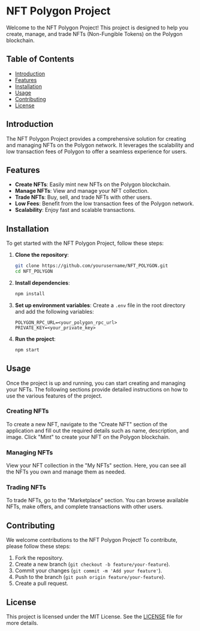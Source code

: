 # NFT Polygon Project

Welcome to the NFT Polygon Project! This project is designed to help you create, manage, and trade NFTs (Non-Fungible Tokens) on the Polygon blockchain.

## Table of Contents

- [Introduction](#introduction)
- [Features](#features)
- [Installation](#installation)
- [Usage](#usage)
- [Contributing](#contributing)
- [License](#license)

## Introduction

The NFT Polygon Project provides a comprehensive solution for creating and managing NFTs on the Polygon network. It leverages the scalability and low transaction fees of Polygon to offer a seamless experience for users.

## Features

- **Create NFTs**: Easily mint new NFTs on the Polygon blockchain.
- **Manage NFTs**: View and manage your NFT collection.
- **Trade NFTs**: Buy, sell, and trade NFTs with other users.
- **Low Fees**: Benefit from the low transaction fees of the Polygon network.
- **Scalability**: Enjoy fast and scalable transactions.

## Installation

To get started with the NFT Polygon Project, follow these steps:

1. **Clone the repository**:
    ```bash
    git clone https://github.com/yourusername/NFT_POLYGON.git
    cd NFT_POLYGON
    ```

2. **Install dependencies**:
    ```bash
    npm install
    ```

3. **Set up environment variables**:
    Create a `.env` file in the root directory and add the following variables:
    ```plaintext
    POLYGON_RPC_URL=<your_polygon_rpc_url>
    PRIVATE_KEY=<your_private_key>
    ```

4. **Run the project**:
    ```bash
    npm start
    ```

## Usage

Once the project is up and running, you can start creating and managing your NFTs. The following sections provide detailed instructions on how to use the various features of the project.

### Creating NFTs

To create a new NFT, navigate to the "Create NFT" section of the application and fill out the required details such as name, description, and image. Click "Mint" to create your NFT on the Polygon blockchain.

### Managing NFTs

View your NFT collection in the "My NFTs" section. Here, you can see all the NFTs you own and manage them as needed.

### Trading NFTs

To trade NFTs, go to the "Marketplace" section. You can browse available NFTs, make offers, and complete transactions with other users.

## Contributing

We welcome contributions to the NFT Polygon Project! To contribute, please follow these steps:

1. Fork the repository.
2. Create a new branch (`git checkout -b feature/your-feature`).
3. Commit your changes (`git commit -m 'Add your feature'`).
4. Push to the branch (`git push origin feature/your-feature`).
5. Create a pull request.

## License

This project is licensed under the MIT License. See the [LICENSE](LICENSE) file for more details.
